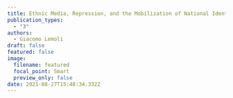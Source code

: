 ```yaml
---
title: Ethnic Media, Repression, and the Mobilization of National Identity
publication_types:
  - "3"
authors:
  - Giacomo Lemoli
draft: false
featured: false
image:
  filename: featured
  focal_point: Smart
  preview_only: false
date: 2021-08-27T15:48:34.332Z
---
```


